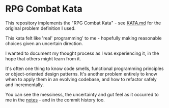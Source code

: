 # RPG Combat Kata

This repository implements the "RPG Combat Kata" - see [KATA.md](./KATA.md) for the original problem definition I used.

This kata felt like 'real' programming' to me - hopefully making reasonable choices given an uncertain direction.

I wanted to document my thought process as I was experiencing it, in the hope that others might learn from it.

It's often one thing to know code smells, functional programming principles or object-oriented design patterns. It's another problem entirely to know when to apply them in an evolving codebase, and how to refactor safely and incrementally.

You can see the messiness, the uncertainty and gut feel as it occurred to me in the [notes](./NOTES.md) - and in the commit history too.
